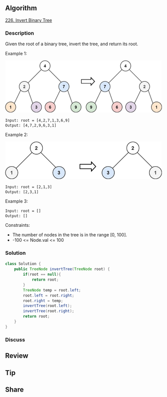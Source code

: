 ## Algorithm

[226. Invert Binary Tree](https://leetcode.com/problems/invert-binary-tree/)

### Description

Given the root of a binary tree, invert the tree, and return its root.

Example 1:

![](assets/20240721-40b3d35f.png)

```
Input: root = [4,2,7,1,3,6,9]
Output: [4,7,2,9,6,3,1]
```

Example 2:

![](assets/20240721-4ec90beb.png)

```
Input: root = [2,1,3]
Output: [2,3,1]
```

Example 3:

```
Input: root = []
Output: []
```

Constraints:

- The number of nodes in the tree is in the range [0, 100].
- -100 <= Node.val <= 100

### Solution

```java
class Solution {
    public TreeNode invertTree(TreeNode root) {
        if(root == null){
            return root;
        }
        TreeNode temp = root.left;
        root.left = root.right;
        root.right = temp;
        invertTree(root.left);
        invertTree(root.right);
        return root;
    }
}
```

### Discuss

## Review


## Tip


## Share
